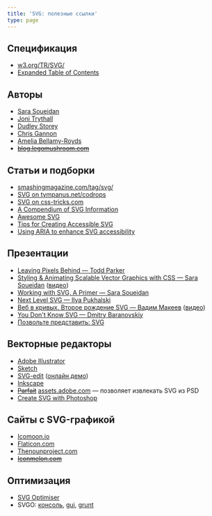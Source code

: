 ```yaml
---
title: 'SVG: полезные ссылки'
type: page
---
```

<h2>Спецификация</h2>

<ul>
  <li><a href="http://www.w3.org/TR/SVG/">w3.org/TR/SVG/</a>
  </li>
  <li><a href="http://www.w3.org/TR/SVG/expanded-toc.html">Expanded Table of Contents</a></li>
</ul>

<h2>Авторы</h2>

<ul>
  <li><a href="http://sarasoueidan.com/articles.html">Sara Soueidan</a>
  </li>
  <li><a href="http://jonibologna.com/">Joni Trythall</a>
  </li>
  <li><a href="http://demosthenes.info/blog/svg">Dudley Storey</a>
  </li>
  <li><a href="https://twitter.com/ChrisGannon">Chris Gannon</a>
  </li>
  <li><a href="https://twitter.com/AmeliasBrain">Amelia Bellamy-Royds</a>
  </li>
  <li><del><a href="http://blog.legomushroom.com/">blog.legomushroom.com</a></del>
  </li>
</ul>

<h2>Статьи и подборки</h2>
<ul>
    <li><a href="https://www.smashingmagazine.com/tag/svg/">smashingmagazine.com/tag/svg/</a>
    </li>
    <li><a href="http://tympanus.net/codrops/?s=svg&search-type=posts">SVG on tympanus.net/codrops</a>
    </li>
    <li><a href="https://css-tricks.com/search-results/?q=svg">SVG on css-tricks.com</a>
    <li><a href="http://css-tricks.com/mega-list-svg-information/">A Compendium of SVG Information</a>
    </li>
    </li>
    <li><a href="https://github.com/willianjusten/awesome-svg">Awesome SVG</a></li>
    <li><a href="http://www.sitepoint.com/tips-accessible-svg/">Tips for Creating Accessible SVG</a>
    </li>
    <li><a href="http://www.paciellogroup.com/blog/2013/12/using-aria-enhance-svg-accessibility/">Using ARIA to enhance SVG accessibility</a></li>
</ul>

<h2>Презентации</h2>
<ul>
  <li><a href="https://docs.google.com/presentation/d/1CNQLbqC0krocy_fZrM5fZ-YmQ2JgEADRh3qR6RbOOGk/present#slide=id.p">Leaving Pixels Behind — Todd Parker</a>
  </li>
  <li><a href="http://slides.com/sarasoueidan/styling-animating-svgs-with-css#/">Styling & Animating Scalable Vector Graphics with CSS — Sara Soueidan</a> (<a href="https://www.youtube.com/watch?v=lf7L8X6ZBu8">видео</a>)
  </li>
  <li><a href="http://slides.com/sarasoueidan/working-with-svg-a-primer#/">Working with SVG, A Primer — Sara Soueidan</a></li>
  <li><a href="https://speakerdeck.com/pukhalski/next-level-svg">Next Level SVG — Ilya Pukhalski</a>
  </li>
  <li><a href="http://pepelsbey.net/pres/web-in-curves/">Веб в кривых.
  Второе рождение SVG — Вадим Макеев</a> (<a href="http://www.youtube.com/watch?v=XPseFBICcVU">видео</a>)
  </li>
  <li><a href="http://www.youtube.com/watch?v=SeLOt_BRAqc">You Don't Know SVG — Dmitry Baranovskiy</a>
  </li>
  <li><a href="http://yoksel.github.io/about-svg">Позвольте представить: SVG</a></li>
</ul>

<h2>Векторные редакторы</h2>
<ul>
  <li><a href="http://www.adobe.com/ru/products/illustrator.html">Adobe Illustrator</a>
  </li>
  <li><a href="http://www.bohemiancoding.com/sketch/">Sketch</a>
  </li>
  <li><a href="https://code.google.com/p/svg-edit/">SVG-edit</a> (<a href="http://svg-edit.googlecode.com/svn/branches/stable/editor/svg-editor.html">онлайн демо</a>)
  </li>
  <li><a href="http://www.inkscape.org/en/">Inkscape</a>
  </li>
  <li><del><a href="https://projectparfait.adobe.com/">Parfait</a></del> <a href="https://assets.adobe.com">assets.adobe.com</a> — позволяет извлекать SVG из PSD</li>
  <li><a href="http://www.webdesignblog.org/create-svg-with-photoshop/">Create SVG with Photoshop</a></li>
</ul>

<h2>Сайты с SVG-графикой</h2>
<ul>
  <li><a href="http://icomoon.io/app/#/select">Icomoon.io</a>
  </li>
  <li><a href="http://www.flaticon.com/">Flaticon.com</a>
  </li>
  <li><a href="http://thenounproject.com/">Thenounproject.com</a>
  </li>
  <li><del><a href="http://iconmelon.com/">Iconmelon.com</a></del>
  </li>
</ul>

<h2>Оптимизация</h2>

<ul>
  <li><a href="http://petercollingridge.appspot.com/svg-optimiser">SVG Optimiser</a></li>
  <li>SVGO: <a href="https://github.com/svg/svgo">консоль</a>, <a href="https://github.com/svg/svgo-gui">gui</a>, <a href="https://github.com/sindresorhus/grunt-svgmin">grunt</a>
  </li>
</ul>
